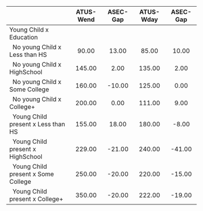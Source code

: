 
|                      |    ATUS-Wend |     ASEC-Gap |    ATUS-Wday |     ASEC-Gap |
| -------------------- | :----------: | :----------: | :----------: | :----------: |
| Young Child x Education |              |              |              |              |
| &nbsp;&nbsp;No young Child x Less than HS |        90.00 |        13.00 |        85.00 |        10.00 |
| &nbsp;&nbsp;No young Child x HighSchool |       145.00 |         2.00 |       135.00 |         2.00 |
| &nbsp;&nbsp;No young Child x Some College |       160.00 |       -10.00 |       125.00 |         0.00 |
| &nbsp;&nbsp;No young Child x College+ |       200.00 |         0.00 |       111.00 |         9.00 |
| &nbsp;&nbsp;Young Child present x Less than HS |       155.00 |        18.00 |       180.00 |        -8.00 |
| &nbsp;&nbsp;Young Child present x HighSchool |       229.00 |       -21.00 |       240.00 |       -41.00 |
| &nbsp;&nbsp;Young Child present x Some College |       250.00 |       -20.00 |       220.00 |       -15.00 |
| &nbsp;&nbsp;Young Child present x College+ |       350.00 |       -20.00 |       222.00 |       -19.00 |


